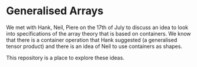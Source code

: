 # Generalised Arrays

We met with Hank, Neil, Piere on the 17th of July to discuss an idea to look
into specifications of the array theory that is based on containers.  We know
that there is a container operation that Hank suggested (a generalised tensor
product) and there is an idea of Neil to use containers as shapes.


This repository is a place to explore these ideas.
